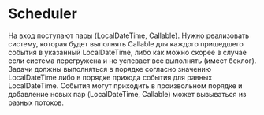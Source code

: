 # Scheduler
На вход поступают пары (LocalDateTime, Callable). Нужно реализовать систему, которая будет выполнять Callable для каждого пришедшего события в указанный LocalDateTime, либо как можно скорее в случае если система перегружена и не успевает все выполнять (имеет беклог). Задачи должны выполняться в порядке согласно значению LocalDateTime либо в порядке прихода события для равных LocalDateTime. События могут приходить в произвольном порядке и добавление новых пар (LocalDateTime, Callable) может вызываться из разных потоков.
